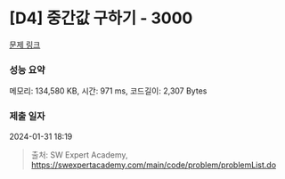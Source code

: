# [D4] 중간값 구하기 - 3000 

[문제 링크](https://swexpertacademy.com/main/code/problem/problemDetail.do?contestProbId=AV-fO0s6ARoDFAXT) 

### 성능 요약

메모리: 134,580 KB, 시간: 971 ms, 코드길이: 2,307 Bytes

### 제출 일자

2024-01-31 18:19



> 출처: SW Expert Academy, https://swexpertacademy.com/main/code/problem/problemList.do